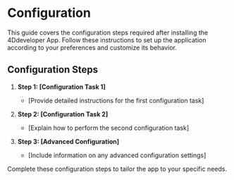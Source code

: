 # Configuration

This guide covers the configuration steps required after installing the 4Ddeveloper App. Follow these instructions to set up the application according to your preferences and customize its behavior.

## Configuration Steps

1. **Step 1: [Configuration Task 1]**

   - [Provide detailed instructions for the first configuration task]

2. **Step 2: [Configuration Task 2]**

   - [Explain how to perform the second configuration task]

3. **Step 3: [Advanced Configuration]**
   - [Include information on any advanced configuration settings]

Complete these configuration steps to tailor the app to your specific needs.
